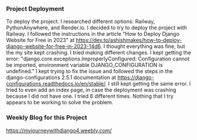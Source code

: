 ### Project Deployment ###
To deploy the project. I researched different options: Railway, PythonAnywhere, and Render.io. I decided to try to deploy the project with Railway.
I followed the instructions in the article "How to Deploy Django Website for Free in 2023" at https://dev.to/ashishmakes/how-to-deploy-django-website-for-free-in-2023-14d6.
I thought everything was fine, but the my site kept crashing. I tried making different changes. I kept getting the error: "django.core.exceptions.ImproperlyConfigured: 
Configuration cannot be imported, environment variable DJANGO_CONFIGURATION is undefined." I kept trying to fix the issue and followed the steps in the django-configurations
2.5.1 documentation at https://django-configurations.readthedocs.io/en/stable/. I still kept getting the same error. I tried to even add an index page, in case the deployment 
was crashing because I did not have one. I tried 6 different times. Nothing that I try appears to be working to solve the problem. 

### Weekly Blog for this Project ###
https://myjourneywithdjango4.weebly.com/
